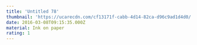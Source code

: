 ```yaml
---
title: 'Untitled 78'
thumbnail: 'https://ucarecdn.com/cf13171f-cabb-4d14-82ca-d96c9ad1d4d0/'
date: 2016-03-08T09:15:35.000Z
material: Ink on paper
rating: 1
---
```

